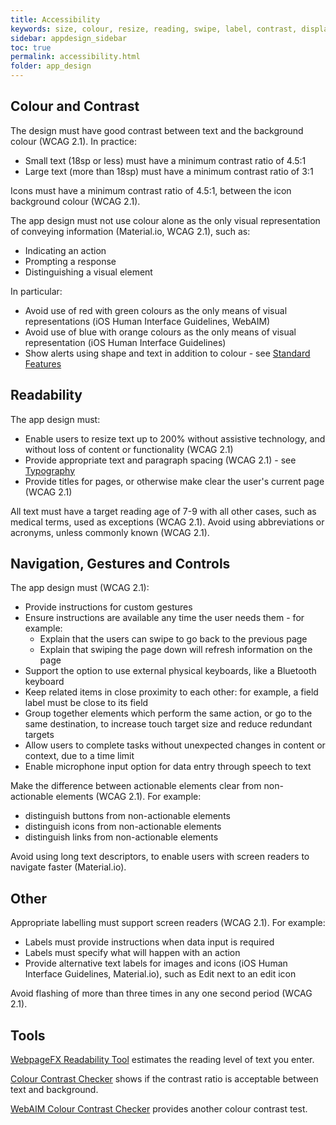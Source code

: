 ```yaml
---
title: Accessibility  
keywords: size, colour, resize, reading, swipe, label, contrast, display
sidebar: appdesign_sidebar
toc: true
permalink: accessibility.html
folder: app_design 
---
```


## Colour and Contrast

The design must have good contrast between text and the background colour (WCAG 2.1). In practice:

* Small text (18sp or less) must have a minimum contrast ratio of 4.5:1
* Large text (more than 18sp) must have a minimum contrast ratio of 3:1

Icons must have a minimum contrast ratio of 4.5:1, between the icon background colour (WCAG 2.1).   

The app design must not use colour alone as the only visual representation of conveying information (Material.io, WCAG 2.1), such as: 
* Indicating an action
* Prompting a response 
* Distinguishing a visual element 

In particular:  
* Avoid use of red with green colours as the only means of visual representations (iOS Human Interface Guidelines, WebAIM)  
* Avoid use of blue with orange colours as the only means of visual representation (iOS Human Interface Guidelines)  
* Show alerts using shape and text in addition to colour - see [Standard Features](/standard-features.html)  

## Readability

The app design must:
* Enable users to resize text  up to 200% without assistive technology, and without loss of content or functionality (WCAG 2.1)
* Provide appropriate text and paragraph spacing (WCAG 2.1) - see [Typography](/typography.html)
* Provide titles for pages, or otherwise make clear the user's current page (WCAG 2.1)

All text must have a target reading age of 7-9 with all other cases, such as medical terms, used as exceptions (WCAG 2.1).  Avoid using abbreviations or acronyms, unless commonly known (WCAG 2.1).  

## Navigation, Gestures and Controls

The app design must (WCAG 2.1): 
* Provide instructions for custom gestures
* Ensure instructions are available any time the user needs them - for example:  
   * Explain that the users can swipe to go back to the previous page  
   * Explain that swiping the page down will refresh information on the page  
* Support the option to use external physical keyboards, like a Bluetooth keyboard
* Keep related items in close proximity to each other: for example, a field label must be close to its field
* Group together elements which perform the same action, or go to the same destination, to increase touch target size and reduce redundant targets  
* Allow users to complete tasks without unexpected changes in content or context, due to a time limit     
* Enable microphone input option for data entry through speech to text 

Make the difference between actionable elements clear from non-actionable elements (WCAG 2.1). For example:  
* distinguish buttons from non-actionable elements  
* distinguish icons from non-actionable elements  
* distinguish links from non-actionable elements  

Avoid using long text descriptors, to enable users with screen readers to navigate faster (Material.io).    

## Other
Appropriate labelling must support screen readers (WCAG 2.1). For example:

* Labels must provide instructions when data input is required  
* Labels must specify what will happen with an action  
* Provide alternative text labels for images and icons (iOS Human Interface Guidelines, Material.io), such as Edit next to an edit icon  

Avoid flashing of more than three times in any one second period (WCAG 2.1).

## Tools

[WebpageFX Readability Tool](https://www.webpagefx.com/tools/read-able/) estimates the reading level of text you enter.

[Colour Contrast Checker](https://contrastchecker.com/) shows if the contrast ratio is acceptable between text and background.

[WebAIM Colour Contrast Checker](https://webaim.org/resources/contrastchecker/) provides another colour contrast test.